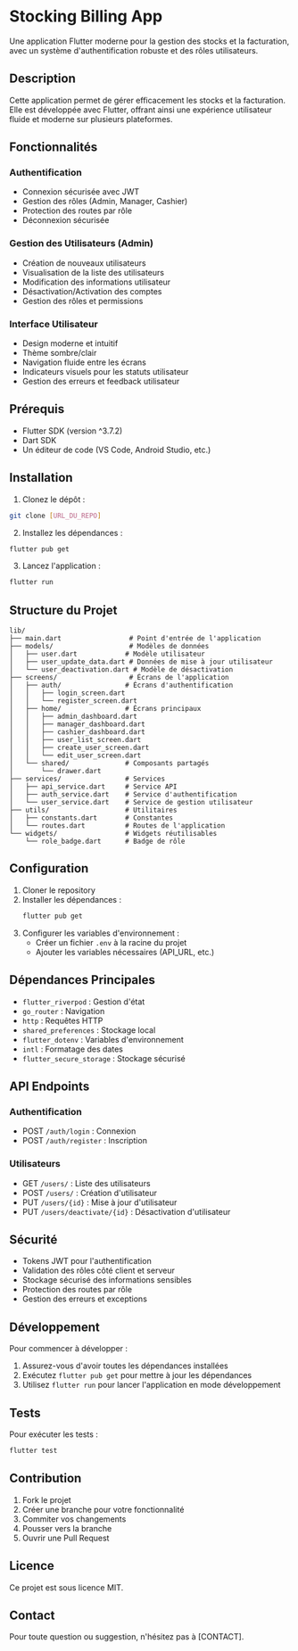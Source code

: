 # Stocking Billing App

Une application Flutter moderne pour la gestion des stocks et la facturation, avec un système d'authentification robuste et des rôles utilisateurs.

## Description

Cette application permet de gérer efficacement les stocks et la facturation. Elle est développée avec Flutter, offrant ainsi une expérience utilisateur fluide et moderne sur plusieurs plateformes.

## Fonctionnalités

### Authentification
- Connexion sécurisée avec JWT
- Gestion des rôles (Admin, Manager, Cashier)
- Protection des routes par rôle
- Déconnexion sécurisée

### Gestion des Utilisateurs (Admin)
- Création de nouveaux utilisateurs
- Visualisation de la liste des utilisateurs
- Modification des informations utilisateur
- Désactivation/Activation des comptes
- Gestion des rôles et permissions

### Interface Utilisateur
- Design moderne et intuitif
- Thème sombre/clair
- Navigation fluide entre les écrans
- Indicateurs visuels pour les statuts utilisateur
- Gestion des erreurs et feedback utilisateur

## Prérequis

- Flutter SDK (version ^3.7.2)
- Dart SDK
- Un éditeur de code (VS Code, Android Studio, etc.)

## Installation

1. Clonez le dépôt :
```bash
git clone [URL_DU_REPO]
```

2. Installez les dépendances :
```bash
flutter pub get
```

3. Lancez l'application :
```bash
flutter run
```

## Structure du Projet

```
lib/
├── main.dart                 # Point d'entrée de l'application
├── models/                   # Modèles de données
│   ├── user.dart            # Modèle utilisateur
│   ├── user_update_data.dart # Données de mise à jour utilisateur
│   └── user_deactivation.dart # Modèle de désactivation
├── screens/                  # Écrans de l'application
│   ├── auth/                # Écrans d'authentification
│   │   ├── login_screen.dart
│   │   └── register_screen.dart
│   ├── home/                # Écrans principaux
│   │   ├── admin_dashboard.dart
│   │   ├── manager_dashboard.dart
│   │   ├── cashier_dashboard.dart
│   │   ├── user_list_screen.dart
│   │   ├── create_user_screen.dart
│   │   └── edit_user_screen.dart
│   └── shared/              # Composants partagés
│       └── drawer.dart
├── services/                # Services
│   ├── api_service.dart     # Service API
│   ├── auth_service.dart    # Service d'authentification
│   └── user_service.dart    # Service de gestion utilisateur
├── utils/                   # Utilitaires
│   ├── constants.dart       # Constantes
│   └── routes.dart          # Routes de l'application
└── widgets/                 # Widgets réutilisables
    └── role_badge.dart      # Badge de rôle
```

## Configuration

1. Cloner le repository
2. Installer les dépendances :
   ```bash
   flutter pub get
   ```
3. Configurer les variables d'environnement :
   - Créer un fichier `.env` à la racine du projet
   - Ajouter les variables nécessaires (API_URL, etc.)

## Dépendances Principales

- `flutter_riverpod` : Gestion d'état
- `go_router` : Navigation
- `http` : Requêtes HTTP
- `shared_preferences` : Stockage local
- `flutter_dotenv` : Variables d'environnement
- `intl` : Formatage des dates
- `flutter_secure_storage` : Stockage sécurisé

## API Endpoints

### Authentification
- POST `/auth/login` : Connexion
- POST `/auth/register` : Inscription

### Utilisateurs
- GET `/users/` : Liste des utilisateurs
- POST `/users/` : Création d'utilisateur
- PUT `/users/{id}` : Mise à jour d'utilisateur
- PUT `/users/deactivate/{id}` : Désactivation d'utilisateur

## Sécurité

- Tokens JWT pour l'authentification
- Validation des rôles côté client et serveur
- Stockage sécurisé des informations sensibles
- Protection des routes par rôle
- Gestion des erreurs et exceptions

## Développement

Pour commencer à développer :

1. Assurez-vous d'avoir toutes les dépendances installées
2. Exécutez `flutter pub get` pour mettre à jour les dépendances
3. Utilisez `flutter run` pour lancer l'application en mode développement

## Tests

Pour exécuter les tests :
```bash
flutter test
```

## Contribution

1. Fork le projet
2. Créer une branche pour votre fonctionnalité
3. Commiter vos changements
4. Pousser vers la branche
5. Ouvrir une Pull Request

## Licence

Ce projet est sous licence MIT.

## Contact

Pour toute question ou suggestion, n'hésitez pas à [CONTACT].
